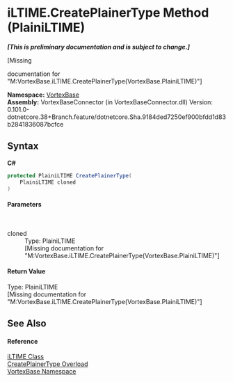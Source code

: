 # iLTIME.CreatePlainerType Method (PlainiLTIME)
 _**\[This is preliminary documentation and is subject to change.\]**_

\[Missing <summary> documentation for "M:VortexBase.iLTIME.CreatePlainerType(VortexBase.PlainiLTIME)"\]

**Namespace:**&nbsp;<a href="N_VortexBase.md">VortexBase</a><br />**Assembly:**&nbsp;VortexBaseConnector (in VortexBaseConnector.dll) Version: 0.101.0-dotnetcore.38+Branch.feature/dotnetcore.Sha.9184ded7250ef900bfdd1d83b2841836087bcfce

## Syntax

**C#**<br />
``` C#
protected PlainiLTIME CreatePlainerType(
	PlainiLTIME cloned
)
```


#### Parameters
&nbsp;<dl><dt>cloned</dt><dd>Type: PlainiLTIME<br />\[Missing <param name="cloned"/> documentation for "M:VortexBase.iLTIME.CreatePlainerType(VortexBase.PlainiLTIME)"\]</dd></dl>

#### Return Value
Type: PlainiLTIME<br />\[Missing <returns> documentation for "M:VortexBase.iLTIME.CreatePlainerType(VortexBase.PlainiLTIME)"\]

## See Also


#### Reference
<a href="T_VortexBase_iLTIME.md">iLTIME Class</a><br /><a href="Overload_VortexBase_iLTIME_CreatePlainerType.md">CreatePlainerType Overload</a><br /><a href="N_VortexBase.md">VortexBase Namespace</a><br />
